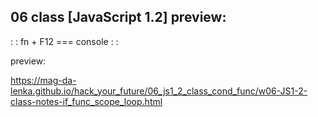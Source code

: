 ## 06 class [JavaScript 1.2] preview:

: : fn + F12 === console : : 

preview: 

https://mag-da-lenka.github.io/hack_your_future/06_js1_2_class_cond_func/w06-JS1-2-class-notes-if_func_scope_loop.html
